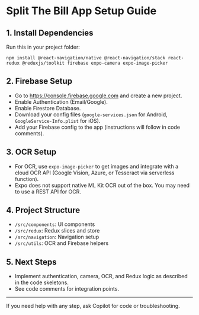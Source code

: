 # Split The Bill App Setup Guide

## 1. Install Dependencies
Run this in your project folder:
```
npm install @react-navigation/native @react-navigation/stack react-redux @reduxjs/toolkit firebase expo-camera expo-image-picker
```

## 2. Firebase Setup
- Go to https://console.firebase.google.com and create a new project.
- Enable Authentication (Email/Google).
- Enable Firestore Database.
- Download your config files (`google-services.json` for Android, `GoogleService-Info.plist` for iOS).
- Add your Firebase config to the app (instructions will follow in code comments).

## 3. OCR Setup
- For OCR, use `expo-image-picker` to get images and integrate with a cloud OCR API (Google Vision, Azure, or Tesseract via serverless function).
- Expo does not support native ML Kit OCR out of the box. You may need to use a REST API for OCR.

## 4. Project Structure
- `/src/components`: UI components
- `/src/redux`: Redux slices and store
- `/src/navigation`: Navigation setup
- `/src/utils`: OCR and Firebase helpers

## 5. Next Steps
- Implement authentication, camera, OCR, and Redux logic as described in the code skeletons.
- See code comments for integration points.

---
If you need help with any step, ask Copilot for code or troubleshooting.

